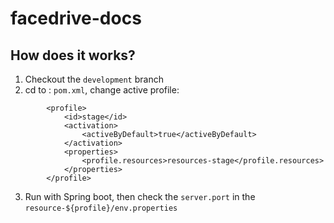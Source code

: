 # facedrive-docs
## How does it works?
1. Checkout the `development` branch
2. cd to : `pom.xml`, change active profile: 
```
        <profile>
            <id>stage</id>
            <activation>
                <activeByDefault>true</activeByDefault>
            </activation>
            <properties>
                <profile.resources>resources-stage</profile.resources>
            </properties>
        </profile>
```
3. Run with Spring boot, then check the `server.port` in the `resource-${profile}/env.properties`

